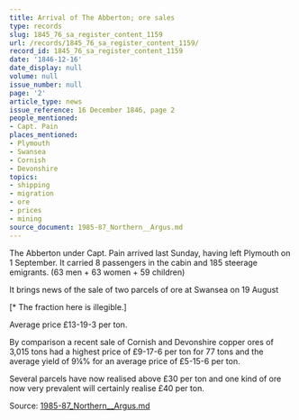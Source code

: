 ```yaml
---
title: Arrival of The Abberton; ore sales
type: records
slug: 1845_76_sa_register_content_1159
url: /records/1845_76_sa_register_content_1159/
record_id: 1845_76_sa_register_content_1159
date: '1846-12-16'
date_display: null
volume: null
issue_number: null
page: '2'
article_type: news
issue_reference: 16 December 1846, page 2
people_mentioned:
- Capt. Pain
places_mentioned:
- Plymouth
- Swansea
- Cornish
- Devonshire
topics:
- shipping
- migration
- ore
- prices
- mining
source_document: 1985-87_Northern__Argus.md
---
```


The Abberton under Capt. Pain arrived last Sunday, having left Plymouth on 1 September.  It carried 8 passengers in the cabin and 185 steerage emigrants.  (63 men + 63 women + 59 children)

It brings news of the sale of two parcels of ore at Swansea on 19 August

[* The fraction here is illegible.]

Average price £13-19-3 per ton.

By comparison a recent sale of Cornish and Devonshire copper ores of 3,015 tons had a highest price of £9-17-6 per ton for 77 tons and the average yield of 9¼% for an average price of £5-15-6 per ton.

Several parcels have now realised above £30 per ton and one kind of ore now very prevalent will certainly realise £40 per ton.

Source: [1985-87_Northern__Argus.md](/downloads/markdown/1985-87_Northern__Argus.md)

